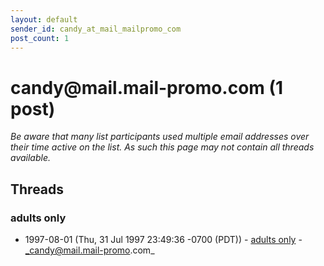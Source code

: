 ```yaml
---
layout: default
sender_id: candy_at_mail_mailpromo_com
post_count: 1
---
```


# candy<span>@</span>mail.mail-promo.com (1 post)

_Be aware that many list participants used multiple email addresses over their time active on the list. As such this page may not contain all threads available._

## Threads

### adults only
+ 1997-08-01 (Thu, 31 Jul 1997 23:49:36 -0700 (PDT)) - [adults only](/archive/1997/08/ed14aaf06870b448103cffb3f026956246a722a06e598a8e7ccf761fa42261d6) - _candy@mail.mail-promo.com_

